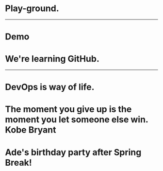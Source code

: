 # Play-ground.
----
# Demo
# We're learning GitHub.
----
# DevOps is way of life.
# The moment you give up is the moment you let someone else win. Kobe Bryant

# Ade's birthday party after Spring Break!